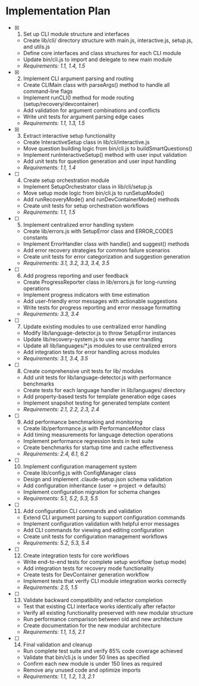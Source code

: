 # Implementation Plan

- [x] 1. Set up CLI module structure and interfaces
  - Create lib/cli/ directory structure with main.js, interactive.js, setup.js, and utils.js
  - Define core interfaces and class structures for each CLI module
  - Update bin/cli.js to import and delegate to new main module
  - _Requirements: 1.1, 1.4, 1.5_

- [x] 2. Implement CLI argument parsing and routing
  - Create CLIMain class with parseArgs() method to handle all command-line flags
  - Implement runCLI() method for mode routing (setup/recovery/devcontainer)
  - Add validation for argument combinations and conflicts
  - Write unit tests for argument parsing edge cases
  - _Requirements: 1.1, 1.3, 1.5_

- [x] 3. Extract interactive setup functionality
  - Create InteractiveSetup class in lib/cli/interactive.js
  - Move question building logic from bin/cli.js to buildSmartQuestions()
  - Implement runInteractiveSetup() method with user input validation
  - Add unit tests for question generation and user input handling
  - _Requirements: 1.1, 1.4_

- [ ] 4. Create setup orchestration module
  - Implement SetupOrchestrator class in lib/cli/setup.js
  - Move setup mode logic from bin/cli.js to runSetupMode()
  - Add runRecoveryMode() and runDevContainerMode() methods
  - Create unit tests for setup orchestration workflows
  - _Requirements: 1.1, 1.5_

- [ ] 5. Implement centralized error handling system
  - Create lib/errors.js with SetupError class and ERROR_CODES constants
  - Implement ErrorHandler class with handle() and suggest() methods
  - Add error recovery strategies for common failure scenarios
  - Create unit tests for error categorization and suggestion generation
  - _Requirements: 3.1, 3.2, 3.3, 3.4, 3.5_

- [ ] 6. Add progress reporting and user feedback
  - Create ProgressReporter class in lib/errors.js for long-running operations
  - Implement progress indicators with time estimation
  - Add user-friendly error messages with actionable suggestions
  - Write tests for progress reporting and error message formatting
  - _Requirements: 3.3, 3.4_

- [ ] 7. Update existing modules to use centralized error handling
  - Modify lib/language-detector.js to throw SetupError instances
  - Update lib/recovery-system.js to use new error handling
  - Update all lib/languages/*.js modules to use centralized errors
  - Add integration tests for error handling across modules
  - _Requirements: 3.1, 3.4, 3.5_

- [ ] 8. Create comprehensive unit tests for lib/ modules
  - Add unit tests for lib/language-detector.js with performance benchmarks
  - Create tests for each language handler in lib/languages/ directory
  - Add property-based tests for template generation edge cases
  - Implement snapshot testing for generated template content
  - _Requirements: 2.1, 2.2, 2.3, 2.4_

- [ ] 9. Add performance benchmarking and monitoring
  - Create lib/performance.js with PerformanceMonitor class
  - Add timing measurements for language detection operations
  - Implement performance regression tests in test suite
  - Create benchmarks for startup time and cache effectiveness
  - _Requirements: 2.4, 6.1, 6.2_

- [ ] 10. Implement configuration management system
  - Create lib/config.js with ConfigManager class
  - Design and implement .claude-setup.json schema validation
  - Add configuration inheritance (user → project → defaults)
  - Implement configuration migration for schema changes
  - _Requirements: 5.1, 5.2, 5.3, 5.5_

- [ ] 11. Add configuration CLI commands and validation
  - Extend CLI argument parsing to support configuration commands
  - Implement configuration validation with helpful error messages
  - Add CLI commands for viewing and editing configuration
  - Create unit tests for configuration management workflows
  - _Requirements: 5.2, 5.3, 5.4_

- [ ] 12. Create integration tests for core workflows
  - Write end-to-end tests for complete setup workflow (setup mode)
  - Add integration tests for recovery mode functionality
  - Create tests for DevContainer generation workflow
  - Implement tests that verify CLI module integration works correctly
  - _Requirements: 2.5, 1.5_

- [ ] 13. Validate backward compatibility and refactor completion
  - Test that existing CLI interface works identically after refactor
  - Verify all existing functionality preserved with new modular structure
  - Run performance comparison between old and new architecture
  - Create documentation for the new modular architecture
  - _Requirements: 1.1, 1.5, 2.1_

- [ ] 14. Final validation and cleanup
  - Run complete test suite and verify 85% code coverage achieved
  - Validate that bin/cli.js is under 50 lines as specified
  - Confirm each new module is under 150 lines as required
  - Remove any unused code and optimize imports
  - _Requirements: 1.1, 1.2, 1.3, 2.1_